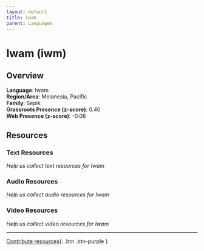 ```yaml
---
layout: default
title: Iwam
parent: Languages
---
```


# Iwam (iwm)

## Overview

**Language**: Iwam  
**Region/Area**: Melanesia, Pacific  
**Family**: Sepik  
**Grassroots Presence (z-score)**: 0.40  
**Web Presence (z-score)**: -0.08  

## Resources

### Text Resources
*Help us collect text resources for Iwam*

### Audio Resources
*Help us collect audio resources for Iwam*

### Video Resources
*Help us collect video resources for Iwam*

---

[Contribute resources](https://forms.office.com/e/1SfLJx3u1r){: .btn .btn-purple }
